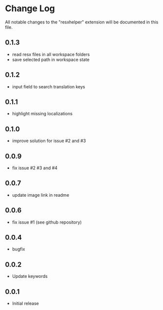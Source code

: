 # Change Log

All notable changes to the "resxhelper" extension will be documented in this file.

## 0.1.3
- read resx files in all workspace folders
- save selected path in workspace state

## 0.1.2
- input field to search translation keys

## 0.1.1
- highlight missing localizations

## 0.1.0
- improve solution for issue #2 and #3

## 0.0.9
- fix issue #2 #3 and #4

## 0.0.7
- update image link in readme

## 0.0.6
- fix issue #1 (see github repository)

## 0.0.4
- bugfix

## 0.0.2
- Update keywords

## 0.0.1
- Initial release